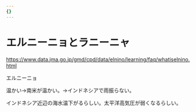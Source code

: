 ```yaml
---
{}
---
```

# エルニーニョとラニーニャ

https://www.data.jma.go.jp/gmd/cpd/data/elnino/learning/faq/whatiselnino.html

エルニーニョ

温かい→南米が温かい。→インドネシアで雨振らない。

インドネシア近辺の海水温下がるらしい。太平洋高気圧が弱くなるらしい。